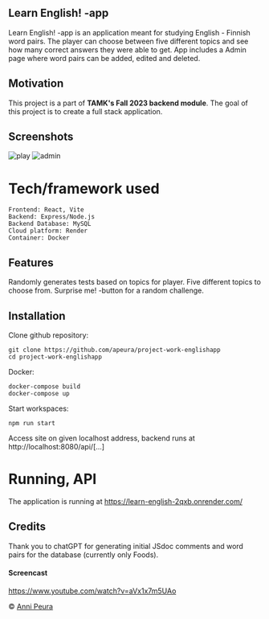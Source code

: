 ## Learn English! -app
Learn English! -app is an application meant for studying English - Finnish word pairs. The player can choose between five different topics and see how many correct answers they were able to get. App includes a Admin page where word pairs can be added, edited and deleted.

## Motivation
This project is a part of **TAMK's Fall 2023 backend module**. The goal of this project is to create a full stack application.

## Screenshots
![play](https://github.com/apeura/project-work-englishapp/assets/113358099/3199cab5-76e4-4a0d-83eb-98fdbf9a0758)
![admin](https://github.com/apeura/project-work-englishapp/assets/113358099/342859eb-ee40-4930-a1fb-89bb33284e8f)

# Tech/framework used 
```
Frontend: React, Vite
Backend: Express/Node.js
Backend Database: MySQL 
Cloud platform: Render
Container: Docker
```
## Features
Randomly generates tests based on topics for player. 
Five different topics to choose from.
Surprise me! -button for a random challenge.

## Installation

Clone github repository:
```
git clone https://github.com/apeura/project-work-englishapp
cd project-work-englishapp
```
Docker:
```
docker-compose build
docker-compose up
```
Start workspaces:
```
npm run start
```
Access site on given localhost address, backend runs at http://localhost:8080/api/[...]

# Running, API
The application is running at https://learn-english-2qxb.onrender.com/

## Credits
Thank you to chatGPT for generating initial JSdoc comments and word pairs for the database (currently only Foods).

#### Screencast
https://www.youtube.com/watch?v=aVx1x7m5UAo

© [Anni Peura]()
